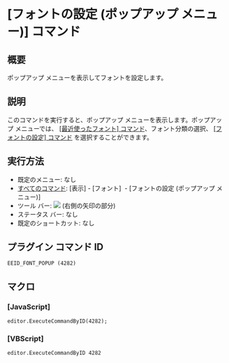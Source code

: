 # \[フォントの設定 (ポップアップ メニュー)\] コマンド

## 概要

ポップアップ メニューを表示してフォントを設定します。

## 説明

このコマンドを実行すると、ポップアップ メニューを表示します。ポップアップ メニューでは、 [\[最近使ったフォント\] コマンド](mru_font1)、フォント分類の選択、 [\[フォントの設定\] コマンド](font) を選択することができます。

## 実行方法

- 既定のメニュー: なし
- [すべてのコマンド](../../glossary/allcommands): \[表示\] \- \[フォント\]  \- \[フォントの設定 (ポップアップ メニュー)\]
- ツール バー: ![](../../images/fontpopup..png) (右側の矢印の部分)
- ステータス バー: なし
- 既定のショートカット: なし

## プラグイン コマンド ID

```
EEID_FONT_POPUP (4282)
```

## マクロ

### \[JavaScript\]

```
editor.ExecuteCommandByID(4282);
```

### \[VBScript\]

```
editor.ExecuteCommandByID 4282
```
